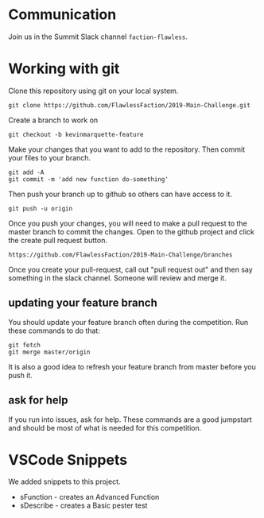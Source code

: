 # Communication

Join us in the Summit Slack channel `faction-flawless`.

# Working with git

Clone this repository using git on your local system.

    git clone https://github.com/FlawlessFaction/2019-Main-Challenge.git

Create a branch to work on

    git checkout -b kevinmarquette-feature

Make your changes that you want to add to the repository. Then commit your files to your branch.

    git add -A
    git commit -m 'add new function do-something'

Then push your branch up to github so others can have access to it.

    git push -u origin

Once you push your changes, you will need to make a pull request to the master branch to commit the changes. Open to the github project and click the create pull request button.

    https://github.com/FlawlessFaction/2019-Main-Challenge/branches

Once you create your pull-request, call out "pull request out" and then say something in the slack channel. Someone will review and merge it.

## updating your feature branch

You should update your feature branch often during the competition. Run these commands to do that:

    git fetch
    git merge master/origin

It is also a good idea to refresh your feature branch from master before you push it.

## ask for help

If you run into issues, ask for help. These commands are a good jumpstart and should be most of what is needed for this competition. 

# VSCode Snippets 

We added snippets to this project.

* sFunction - creates an Advanced Function
* sDescribe - creates a Basic pester test

